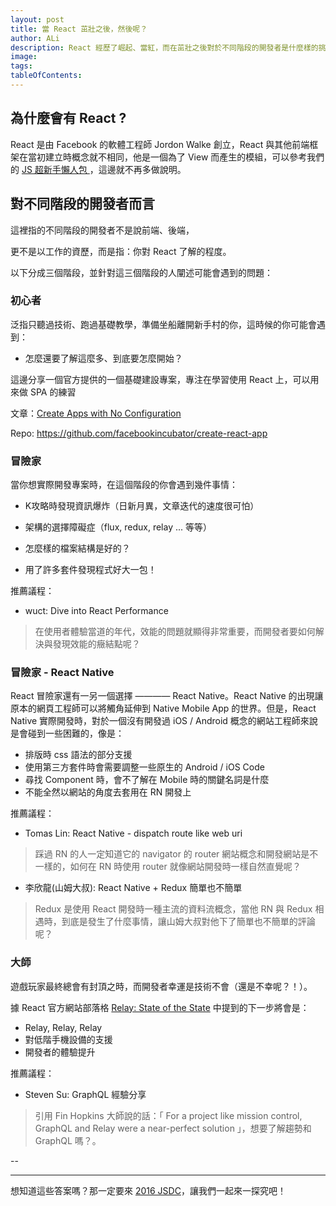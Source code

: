 ```yaml
---
layout: post
title: 當 React 茁壯之後，然後呢？
author: ALi
description: React 經歷了崛起、當紅，而在茁壯之後對於不同階段的開發者是什麼樣的挑戰？
image:
tags:
tableOfContents:
---
```


## 為什麼會有 React ?

React 是由 Facebook 的軟體工程師 Jordon Walke 創立，React 與其他前端框架在當初建立時概念就不相同，他是一個為了 View 而產生的模組，可以參考我們的 [JS 超新手懶人包
](http://blog.jsdc.tw/2016/08/21/jsdc2016-beginner-pack)，這邊就不再多做說明。

## 對不同階段的開發者而言

這裡指的不同階段的開發者不是說前端、後端，

更不是以工作的資歷，而是指：你對 React 了解的程度。

以下分成三個階段，並針對這三個階段的人闡述可能會遇到的問題：

### 初心者

泛指只聽過技術、跑過基礎教學，準備坐船離開新手村的你，這時候的你可能會遇到：

- 怎麼還要了解這麼多、到底要怎麼開始？

這邊分享一個官方提供的一個基礎建設專案，專注在學習使用 React 上，可以用來做 SPA 的練習

文章：[Create Apps with No Configuration](https://facebook.github.io/react/blog/2016/07/22/create-apps-with-no-configuration.html)

Repo: https://github.com/facebookincubator/create-react-app


### 冒險家

當你想實際開發專案時，在這個階段的你會遇到幾件事情：

  - K攻略時發現資訊爆炸（日新月異，文章迭代的速度很可怕）

  - 架構的選擇障礙症（flux, redux, relay ... 等等）

  - 怎麼樣的檔案結構是好的？

  - 用了許多套件發現程式好大一包！


推薦議程：

- wuct: Dive into React Performance

> 在使用者體驗當道的年代，效能的問題就顯得非常重要，而開發者要如何解決與發現效能的癥結點呢？


### 冒險家 - React Native

React 冒險家還有一另一個選擇 ———— React Native。React Native 的出現讓原本的網頁工程師可以將觸角延伸到 Native Mobile App 的世界。但是，React Native 實際開發時，對於一個沒有開發過 iOS / Android 概念的網站工程師來說是會碰到一些困難的，像是：

- 排版時 css 語法的部分支援
- 使用第三方套件時會需要調整一些原生的 Android / iOS Code
- 尋找 Component 時，會不了解在 Mobile 時的關鍵名詞是什麼
- 不能全然以網站的角度去套用在 RN 開發上

推薦議程：

- Tomas Lin: React Native - dispatch route like web uri

> 踩過 RN 的人一定知道它的 navigator 的 router 網站概念和開發網站是不一樣的，如何在 RN 時使用 router 就像網站開發時一樣自然直覺呢？


- 李欣龍(山姆大叔): React Native + Redux 簡單也不簡單

> Redux 是使用 React 開發時一種主流的資料流概念，當他 RN 與 Redux 相遇時，到底是發生了什麼事情，讓山姆大叔對他下了簡單也不簡單的評論呢？


### 大師

遊戲玩家最終總會有封頂之時，而開發者幸運是技術不會（還是不幸呢？！）。

據 React 官方網站部落格 [Relay: State of the State](https://facebook.github.io/react/blog/2016/08/05/relay-state-of-the-state.html#whats-next) 中提到的下一步將會是：

- Relay, Relay, Relay
- 對低階手機設備的支援
- 開發者的體驗提升

推薦議程：

- Steven Su: GraphQL 經驗分享

> 引用 Fin Hopkins 大師說的話：「 For a project like mission control, GraphQL and Relay were a near-perfect solution 」，想要了解趨勢和 GraphQL 嗎？。

--

- - - -

想知道這些答案嗎？那一定要來 [2016 JSDC](http://2016.jsdc.tw/ '2016 JSDC')，讓我們一起來一探究吧！



